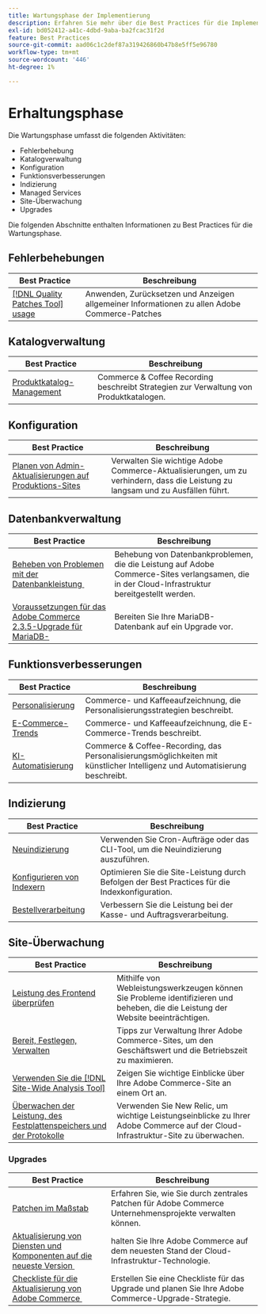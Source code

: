 ```yaml
---
title: Wartungsphase der Implementierung
description: Erfahren Sie mehr über die Best Practices für die Implementierung in der Wartungsphase von Adobe Commerce-Projekten.
exl-id: bd052412-a41c-4dbd-9aba-ba2fcac31f2d
feature: Best Practices
source-git-commit: aad06c1c2def87a319426860b47b8e5ff5e96780
workflow-type: tm+mt
source-wordcount: '446'
ht-degree: 1%

---
```


# Erhaltungsphase

Die Wartungsphase umfasst die folgenden Aktivitäten:

- Fehlerbehebung
- Katalogverwaltung
- Konfiguration
- Funktionsverbesserungen
- Indizierung
- Managed Services
- Site-Überwachung
- Upgrades

Die folgenden Abschnitte enthalten Informationen zu Best Practices für die Wartungsphase.

## Fehlerbehebungen

| Best Practice | Beschreibung |
|-----------------------------------------------------------------------------------|-------------------------------------------------------------------------------|
| [[!DNL Quality Patches Tool] usage](../../../tools/quality-patches-tool/usage.md) | Anwenden, Zurücksetzen und Anzeigen allgemeiner Informationen zu allen Adobe Commerce-Patches |

## Katalogverwaltung

| Best Practice | Beschreibung |
|------------------------------------------------------------------------------------------------------------------------------------------------------------------|--------------------------------------------------------------------------------------|
| [Produktkatalog-Management](https://www.gotostage.com/channel/fca90f7960be436f9b849215d9e06026/recording/2eea2782fc874047a020391000519f8b/watch?source=CHANNEL) | Commerce &amp; Coffee Recording beschreibt Strategien zur Verwaltung von Produktkatalogen. |

## Konfiguration

| Best Practice | Beschreibung |
|-------------------------------------------------------------------------------------------|------------------------------------------------------------------------------------|
| [Planen von Admin-Aktualisierungen auf Produktions-Sites](scheduling-admin-updates-in-production.md) | Verwalten Sie wichtige Adobe Commerce-Aktualisierungen, um zu verhindern, dass die Leistung zu langsam und zu Ausfällen führt. |

## Datenbankverwaltung

| Best Practice | Beschreibung |
|----------------------------------------------------------------------------------------------------------|-----------------------------------------------------------------------------------------------------|
| [Beheben von Problemen mit der Datenbankleistung &#x200B;](resolve-database-performance-issues.md) | Behebung von Datenbankproblemen, die die Leistung auf Adobe Commerce-Sites verlangsamen, die in der Cloud-Infrastruktur bereitgestellt werden. |
| [Voraussetzungen für das Adobe Commerce 2.3.5-Upgrade für MariaDB-&#x200B;](commerce-235-upgrade-prerequisites-mariadb.md) | Bereiten Sie Ihre MariaDB-Datenbank auf ein Upgrade vor. |

## Funktionsverbesserungen

| Best Practice | Beschreibung |
|---------------------------------------------------------------------------------------------------------------------------------------------------------|----------------------------------------------------------------------------------------------------------------------|
| [Personalisierung](https://www.gotostage.com/channel/fca90f7960be436f9b849215d9e06026/recording/e218545a77de490fb5102eca07d0580a/watch?source=CHANNEL) | Commerce- und Kaffeeaufzeichnung, die Personalisierungsstrategien beschreibt. |
| [E-Commerce-Trends](https://www.gotostage.com/channel/fca90f7960be436f9b849215d9e06026/recording/9a772468d7b64409a3d5dff4d67e656d/watch?source=CHANNEL) | Commerce- und Kaffeeaufzeichnung, die E-Commerce-Trends beschreibt. |
| [KI-Automatisierung](https://www.gotostage.com/channel/fca90f7960be436f9b849215d9e06026/recording/27ae23699c2847be981a23ca098e548f/watch?source=CHANNEL) | Commerce &amp; Coffee-Recording, das Personalisierungsmöglichkeiten mit künstlicher Intelligenz und Automatisierung beschreibt. |

## Indizierung

| Best Practice | Beschreibung |
|------------------------------------------------------------------------------------------------------------|----------------------------------------------------------------------------------|
| [Neuindizierung](https://developer.adobe.com/commerce/php/development/components/indexing/#how-to-reindex) | Verwenden Sie Cron-Aufträge oder das CLI-Tool, um die Neuindizierung auszuführen. |
| [Konfigurieren von Indexern &#x200B;](indexer-configuration.md) | Optimieren Sie die Site-Leistung durch Befolgen der Best Practices für die Indexkonfiguration. |
| [Bestellverarbeitung](order-processing-configuration.md) | Verbessern Sie die Leistung bei der Kasse- und Auftragsverarbeitung. |

## Site-Überwachung

| Best Practice | Beschreibung |
|-------------------------------------------------------------------------------------------------------------------------------------------------|-----------------------------------------------------------------------------------------------------------|
| [Leistung des Frontend überprüfen](frontend-performance.md) | Mithilfe von Webleistungswerkzeugen können Sie Probleme identifizieren und beheben, die die Leistung der Website beeinträchtigen. |
| [Bereit, Festlegen, Verwalten](https://business.adobe.com/blog/basics/ready-set-maintain) | Tipps zur Verwaltung Ihrer Adobe Commerce-Sites, um den Geschäftswert und die Betriebszeit zu maximieren. |
| [Verwenden Sie die [!DNL Site-Wide Analysis Tool]](../../../tools/site-wide-analysis-tool/intro.md#integrations-with-other-adobe-commerce-support-tools) | Zeigen Sie wichtige Einblicke über Ihre Adobe Commerce-Site an einem Ort an. |
| [Überwachen der Leistung, des Festplattenspeichers und der Protokolle](https://experienceleague.adobe.com/docs/commerce-cloud-service/user-guide/monitor/performance.html) | Verwenden Sie New Relic, um wichtige Leistungseinblicke zu Ihrer Adobe Commerce auf der Cloud-Infrastruktur-Site zu überwachen. |

### Upgrades

| Best Practice | Beschreibung |
|-------------------------------------------------------------------------|--------------------------------------------------------------------------------------------|
| [Patchen im Maßstab](patching-at-scale.md) | Erfahren Sie, wie Sie durch zentrales Patchen für Adobe Commerce Unternehmensprojekte verwalten können. |
| [Aktualisierung von Diensten und Komponenten auf die neueste Version &#x200B;](update-services.md) | halten Sie Ihre Adobe Commerce auf dem neuesten Stand der Cloud-Infrastruktur-Technologie. |
| [Checkliste für die Aktualisierung von Adobe Commerce &#x200B;](upgrade-checklist.md) | Erstellen Sie eine Checkliste für das Upgrade und planen Sie Ihre Adobe Commerce-Upgrade-Strategie. |
